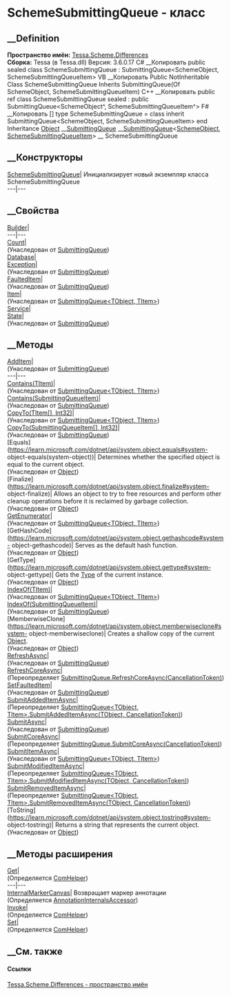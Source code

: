 # SchemeSubmittingQueue - класс
##  __Definition
 **Пространство имён:**
[Tessa.Scheme.Differences](N_Tessa_Scheme_Differences.htm)  
 **Сборка:** Tessa (в Tessa.dll) Версия: 3.6.0.17
C# __Копировать
     public sealed class SchemeSubmittingQueue : SubmittingQueue<SchemeObject, SchemeSubmittingQueueItem>
VB __Копировать
     Public NotInheritable Class SchemeSubmittingQueue
    	Inherits SubmittingQueue(Of SchemeObject, SchemeSubmittingQueueItem)
C++ __Копировать
     public ref class SchemeSubmittingQueue sealed : public SubmittingQueue<SchemeObject^, SchemeSubmittingQueueItem^>
F# __Копировать
     [<SealedAttribute>]
    type SchemeSubmittingQueue = 
        class
            inherit SubmittingQueue<SchemeObject, SchemeSubmittingQueueItem>
        end
Inheritance
    [Object](https://learn.microsoft.com/dotnet/api/system.object) __[SubmittingQueue](T_Tessa_Platform_Differences_SubmittingQueue.htm) __[SubmittingQueue](T_Tessa_Platform_Differences_SubmittingQueue_2.htm)<[SchemeObject](T_Tessa_Scheme_SchemeObject.htm), [SchemeSubmittingQueueItem](T_Tessa_Scheme_Differences_SchemeSubmittingQueueItem.htm)> __ SchemeSubmittingQueue
##  __Конструкторы
[SchemeSubmittingQueue](M_Tessa_Scheme_Differences_SchemeSubmittingQueue__ctor.htm)|
Инициализирует новый экземпляр класса SchemeSubmittingQueue  
---|---  
##  __Свойства
[Builder](P_Tessa_Scheme_Differences_SchemeSubmittingQueue_Builder.htm)|  
---|---  
[Count](P_Tessa_Platform_Differences_SubmittingQueue_Count.htm)|  
(Унаследован от
[SubmittingQueue](T_Tessa_Platform_Differences_SubmittingQueue.htm))  
[Database](P_Tessa_Scheme_Differences_SchemeSubmittingQueue_Database.htm)|  
[Exception](P_Tessa_Platform_Differences_SubmittingQueue_Exception.htm)|  
(Унаследован от
[SubmittingQueue](T_Tessa_Platform_Differences_SubmittingQueue.htm))  
[FaultedItem](P_Tessa_Platform_Differences_SubmittingQueue_FaultedItem.htm)|  
(Унаследован от
[SubmittingQueue](T_Tessa_Platform_Differences_SubmittingQueue.htm))  
[Item](P_Tessa_Platform_Differences_SubmittingQueue_2_Item.htm)|  
(Унаследован от [SubmittingQueue<TObject,
TItem>](T_Tessa_Platform_Differences_SubmittingQueue_2.htm))  
[Service](P_Tessa_Scheme_Differences_SchemeSubmittingQueue_Service.htm)|  
[State](P_Tessa_Platform_Differences_SubmittingQueue_State.htm)|  
(Унаследован от
[SubmittingQueue](T_Tessa_Platform_Differences_SubmittingQueue.htm))  
##  __Методы
[AddItem](M_Tessa_Platform_Differences_SubmittingQueue_AddItem.htm)|  
(Унаследован от
[SubmittingQueue](T_Tessa_Platform_Differences_SubmittingQueue.htm))  
---|---  
[Contains(TItem)](M_Tessa_Platform_Differences_SubmittingQueue_2_Contains.htm)|  
(Унаследован от [SubmittingQueue<TObject,
TItem>](T_Tessa_Platform_Differences_SubmittingQueue_2.htm))  
[Contains(SubmittingQueueItem)](M_Tessa_Platform_Differences_SubmittingQueue_Contains.htm)|  
(Унаследован от
[SubmittingQueue](T_Tessa_Platform_Differences_SubmittingQueue.htm))  
[CopyTo(TItem[],
Int32)](M_Tessa_Platform_Differences_SubmittingQueue_2_CopyTo.htm)|  
(Унаследован от [SubmittingQueue<TObject,
TItem>](T_Tessa_Platform_Differences_SubmittingQueue_2.htm))  
[CopyTo(SubmittingQueueItem[],
Int32)](M_Tessa_Platform_Differences_SubmittingQueue_CopyTo.htm)|  
(Унаследован от
[SubmittingQueue](T_Tessa_Platform_Differences_SubmittingQueue.htm))  
[Equals](https://learn.microsoft.com/dotnet/api/system.object.equals#system-
object-equals\(system-object\))| Determines whether the specified object is
equal to the current object.  
(Унаследован от
[Object](https://learn.microsoft.com/dotnet/api/system.object))  
[Finalize](https://learn.microsoft.com/dotnet/api/system.object.finalize#system-
object-finalize)| Allows an object to try to free resources and perform other
cleanup operations before it is reclaimed by garbage collection.  
(Унаследован от
[Object](https://learn.microsoft.com/dotnet/api/system.object))  
[GetEnumerator](M_Tessa_Platform_Differences_SubmittingQueue_2_GetEnumerator.htm)|  
(Унаследован от [SubmittingQueue<TObject,
TItem>](T_Tessa_Platform_Differences_SubmittingQueue_2.htm))  
[GetHashCode](https://learn.microsoft.com/dotnet/api/system.object.gethashcode#system-
object-gethashcode)| Serves as the default hash function.  
(Унаследован от
[Object](https://learn.microsoft.com/dotnet/api/system.object))  
[GetType](https://learn.microsoft.com/dotnet/api/system.object.gettype#system-
object-gettype)| Gets the
[Type](https://learn.microsoft.com/dotnet/api/system.type) of the current
instance.  
(Унаследован от
[Object](https://learn.microsoft.com/dotnet/api/system.object))  
[IndexOf(TItem)](M_Tessa_Platform_Differences_SubmittingQueue_2_IndexOf.htm)|  
(Унаследован от [SubmittingQueue<TObject,
TItem>](T_Tessa_Platform_Differences_SubmittingQueue_2.htm))  
[IndexOf(SubmittingQueueItem)](M_Tessa_Platform_Differences_SubmittingQueue_IndexOf.htm)|  
(Унаследован от
[SubmittingQueue](T_Tessa_Platform_Differences_SubmittingQueue.htm))  
[MemberwiseClone](https://learn.microsoft.com/dotnet/api/system.object.memberwiseclone#system-
object-memberwiseclone)| Creates a shallow copy of the current
[Object](https://learn.microsoft.com/dotnet/api/system.object).  
(Унаследован от
[Object](https://learn.microsoft.com/dotnet/api/system.object))  
[RefreshAsync](M_Tessa_Platform_Differences_SubmittingQueue_RefreshAsync.htm)|  
(Унаследован от
[SubmittingQueue](T_Tessa_Platform_Differences_SubmittingQueue.htm))  
[RefreshCoreAsync](M_Tessa_Scheme_Differences_SchemeSubmittingQueue_RefreshCoreAsync.htm)|  
(Переопределяет
[SubmittingQueue.RefreshCoreAsync(CancellationToken)](M_Tessa_Platform_Differences_SubmittingQueue_RefreshCoreAsync.htm))  
[SetFaultedItem](M_Tessa_Platform_Differences_SubmittingQueue_SetFaultedItem.htm)|  
(Унаследован от
[SubmittingQueue](T_Tessa_Platform_Differences_SubmittingQueue.htm))  
[SubmitAddedItemAsync](M_Tessa_Scheme_Differences_SchemeSubmittingQueue_SubmitAddedItemAsync.htm)|  
(Переопределяет [SubmittingQueue<TObject, TItem>.SubmitAddedItemAsync(TObject,
CancellationToken)](M_Tessa_Platform_Differences_SubmittingQueue_2_SubmitAddedItemAsync.htm))  
[SubmitAsync](M_Tessa_Platform_Differences_SubmittingQueue_SubmitAsync.htm)|  
(Унаследован от
[SubmittingQueue](T_Tessa_Platform_Differences_SubmittingQueue.htm))  
[SubmitCoreAsync](M_Tessa_Scheme_Differences_SchemeSubmittingQueue_SubmitCoreAsync.htm)|  
(Переопределяет
[SubmittingQueue.SubmitCoreAsync(CancellationToken)](M_Tessa_Platform_Differences_SubmittingQueue_SubmitCoreAsync.htm))  
[SubmitItemAsync](M_Tessa_Platform_Differences_SubmittingQueue_2_SubmitItemAsync.htm)|  
(Унаследован от [SubmittingQueue<TObject,
TItem>](T_Tessa_Platform_Differences_SubmittingQueue_2.htm))  
[SubmitModifiedItemAsync](M_Tessa_Scheme_Differences_SchemeSubmittingQueue_SubmitModifiedItemAsync.htm)|  
(Переопределяет [SubmittingQueue<TObject,
TItem>.SubmitModifiedItemAsync(TObject,
CancellationToken)](M_Tessa_Platform_Differences_SubmittingQueue_2_SubmitModifiedItemAsync.htm))  
[SubmitRemovedItemAsync](M_Tessa_Scheme_Differences_SchemeSubmittingQueue_SubmitRemovedItemAsync.htm)|  
(Переопределяет [SubmittingQueue<TObject,
TItem>.SubmitRemovedItemAsync(TObject,
CancellationToken)](M_Tessa_Platform_Differences_SubmittingQueue_2_SubmitRemovedItemAsync.htm))  
[ToString](https://learn.microsoft.com/dotnet/api/system.object.tostring#system-
object-tostring)| Returns a string that represents the current object.  
(Унаследован от
[Object](https://learn.microsoft.com/dotnet/api/system.object))  
##  __Методы расширения
[Get](M_Tessa_Extensions_Default_Client_EDS_ComHelper_Get.htm)|  
(Определяется
[ComHelper](T_Tessa_Extensions_Default_Client_EDS_ComHelper.htm))  
---|---  
[InternalMarkerCanvas](M_Tessa_UI_Views_Charting_Annotations_AnnotationInternalsAccessor_InternalMarkerCanvas.htm)|
Возвращает маркер аннотации  
(Определяется
[AnnotationInternalsAccessor](T_Tessa_UI_Views_Charting_Annotations_AnnotationInternalsAccessor.htm))  
[Invoke](M_Tessa_Extensions_Default_Client_EDS_ComHelper_Invoke.htm)|  
(Определяется
[ComHelper](T_Tessa_Extensions_Default_Client_EDS_ComHelper.htm))  
[Set](M_Tessa_Extensions_Default_Client_EDS_ComHelper_Set.htm)|  
(Определяется
[ComHelper](T_Tessa_Extensions_Default_Client_EDS_ComHelper.htm))  
##  __См. также
#### Ссылки
[Tessa.Scheme.Differences - пространство имён](N_Tessa_Scheme_Differences.htm)
